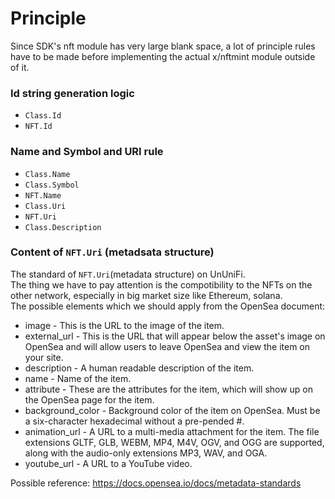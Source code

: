# Principle

Since SDK's nft module has very large blank space, a lot of principle rules have to be made before implementing the actual x/nftmint module outside of it.   

### Id string generation logic

- `Class.Id`
- `NFT.Id`

### Name and Symbol and URI rule

- `Class.Name`
- `Class.Symbol`
- `NFT.Name`
- `Class.Uri`
- `NFT.Uri`
- `Class.Description`

### Content of `NFT.Uri` (metadsata structure)

The standard of `NFT.Uri`(metadata structure) on UnUniFi.   
The thing we have to pay attention is the compotibility to the NFTs on the other network, especially in big market size like Ethereum, solana.   
The possible elements which we should apply from the OpenSea document:   

- image - This is the URL to the image of the item.
- external_url - This is the URL that will appear below the asset's image on OpenSea and will allow users to leave OpenSea and view the item on your site.
- description - A human readable description of the item. 
- name - Name of the item.
- attribute - These are the attributes for the item, which will show up on the OpenSea page for the item. 
- background_color - Background color of the item on OpenSea. Must be a six-character hexadecimal without a pre-pended #.
- animation_url - A URL to a multi-media attachment for the item. The file extensions GLTF, GLB, WEBM, MP4, M4V, OGV, and OGG are supported, along with the audio-only extensions MP3, WAV, and OGA.
- youtube_url - A URL to a YouTube video.

Possible reference: https://docs.opensea.io/docs/metadata-standards
